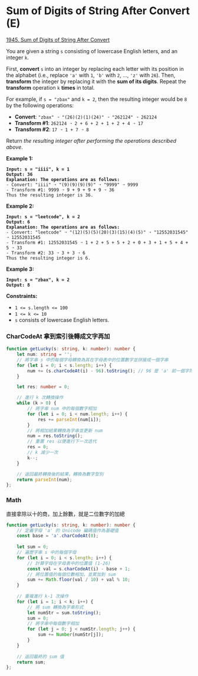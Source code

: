 # Sum of Digits of String After Convert (E)

[1945. Sum of Digits of String After Convert](https://leetcode.com/problems/sum-of-digits-of-string-after-convert/)



You are given a string `s` consisting of lowercase English letters, and an integer `k`.

First, **convert** `s` into an integer by replacing each letter with its position in the alphabet (i.e., replace `'a'` with `1`, `'b'` with `2`, ..., `'z'` with `26`). Then, **transform** the integer by replacing it with the **sum of its digits**. Repeat the **transform** operation `k` **times** in total.

For example, if `s = "zbax"` and `k = 2`, then the resulting integer would be `8` by the following operations:

* **Convert**: `"zbax" ➝ "(26)(2)(1)(24)" ➝ "262124" ➝ 262124`
* **Transform #1**: `262124 ➝ 2 + 6 + 2 + 1 + 2 + 4 ➝ 17`
* **Transform #2**: `17 ➝ 1 + 7 ➝ 8`

Return _the resulting integer after performing the operations described above_.

&#x20;

**Example 1:**

<pre><code><strong>Input: s = "iiii", k = 1
</strong><strong>Output: 36
</strong><strong>Explanation: The operations are as follows:
</strong>- Convert: "iiii" ➝ "(9)(9)(9)(9)" ➝ "9999" ➝ 9999
- Transform #1: 9999 ➝ 9 + 9 + 9 + 9 ➝ 36
Thus the resulting integer is 36.
</code></pre>

**Example 2:**

<pre><code><strong>Input: s = "leetcode", k = 2
</strong><strong>Output: 6
</strong><strong>Explanation: The operations are as follows:
</strong>- Convert: "leetcode" ➝ "(12)(5)(5)(20)(3)(15)(4)(5)" ➝ "12552031545" ➝ 12552031545
- Transform #1: 12552031545 ➝ 1 + 2 + 5 + 5 + 2 + 0 + 3 + 1 + 5 + 4 + 5 ➝ 33
- Transform #2: 33 ➝ 3 + 3 ➝ 6
Thus the resulting integer is 6.
</code></pre>

**Example 3:**

<pre><code><strong>Input: s = "zbax", k = 2
</strong><strong>Output: 8
</strong></code></pre>

&#x20;

**Constraints:**

* `1 <= s.length <= 100`
* `1 <= k <= 10`
* `s` consists of lowercase English letters.



### CharCodeAt 拿到索引後轉成文字再加

```typescript
function getLucky(s: string, k: number): number {
    let num: string = '';
    // 將字串 s 中的每個字母轉換為其在字母表中的位置數字並拼接成一個字串
    for (let i = 0; i < s.length; i++) {
        num += (s.charCodeAt(i) - 96).toString(); // 96 是 'a' 前一個字符的 ASCII 值，因此 'a' 對應 1
    }

    let res: number = 0;

    // 進行 k 次轉換操作
    while (k > 0) {
        // 將字串 num 中的每個數字相加
        for (let i = 0; i < num.length; i++) {
            res += parseInt(num[i]);
        }
        // 將相加結果轉換為字串並更新 num
        num = res.toString();
        // 重置 res 以便進行下一次迭代
        res = 0;
        // k 減少一次
        k--;
    }

    // 返回最終轉換後的結果，轉換為數字型別
    return parseInt(num);
};
```

### Math

直接拿除以十的商，加上餘數，就是二位數字的加總

```typescript
function getLucky(s: string, k: number): number {
    // 定義字母 'a' 的 Unicode 編碼值作為基礎值
    const base = 'a'.charCodeAt(0);
    
    let sum = 0;
    // 遍歷字串 s 中的每個字母
    for (let i = 0; i < s.length; i++) {
        // 計算字母在字母表中的位置值 (1-26)
        const val = s.charCodeAt(i) - base + 1;
        // 將位置值的每個位數相加，並累加到 sum
        sum += Math.floor(val / 10) + val % 10;
    }
    
    // 重複進行 k-1 次操作
    for (let i = 1; i < k; i++) {
        // 將 sum 轉換為字串形式
        let numStr = sum.toString();
        sum = 0;
        // 將字串中每個數字相加
        for (let j = 0; j < numStr.length; j++) {
            sum += Number(numStr[j]);
        }
    }
    
    // 返回最終的 sum 值
    return sum;
};
```
